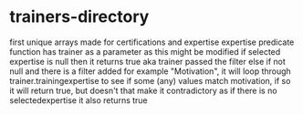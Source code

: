 # trainers-directory
first unique arrays made for certifications and expertise
expertise predicate function has trainer as a parameter as this might be modified
if selected expertise is null then it returns true aka trainer passed the filter 
else if not null and there is a filter added for example "Motivation", it will loop through trainer.trainingexpertise to see if some (any) values match motivation, if so it will return true, but doesn't that make it contradictory as if there is no selectedexpertise it also returns true